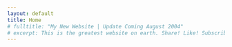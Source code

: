 ```yaml
---
layout: default
title: Home
# fulltitle: "My New Website | Update Coming August 2004"
# excerpt: This is the greatest website on earth. Share! Like! Subscribe! I'm dead inside!
---
```


<div style="margin:auto;">
    <script style="margin:auto;" src="js/sketch.js"></script>
</div>